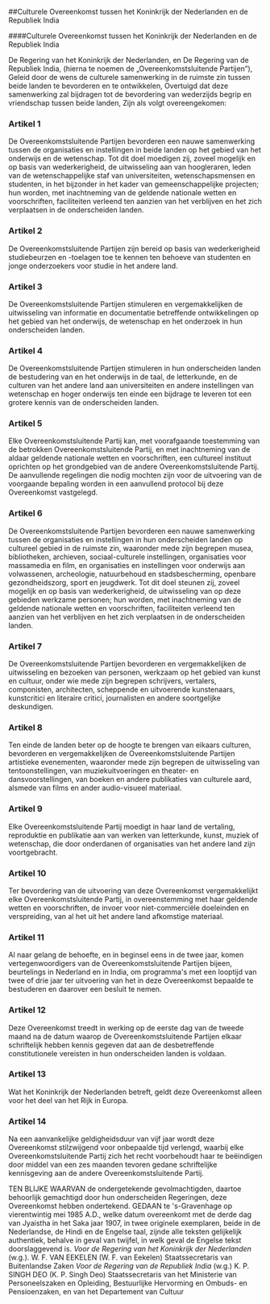 <meta http-equiv='Content-Type' content='text/html; charset=utf-8' />

##Culturele Overeenkomst tussen het Koninkrijk der Nederlanden en de Republiek India

####Culturele Overeenkomst tussen het Koninkrijk der Nederlanden en de Republiek India

De Regering van het Koninkrijk der Nederlanden, en De Regering van de Republiek India, (hierna te noemen de „Overeenkomstsluitende Partijen”), Geleid door de wens de culturele samenwerking in de ruimste zin tussen beide landen te bevorderen en te ontwikkelen, Overtuigd dat deze samenwerking zal bijdragen tot de bevordering van wederzijds begrip en vriendschap tussen beide landen, Zijn als volgt overeengekomen:    

### Artikel  1  

De Overeenkomstsluitende Partijen bevorderen een nauwe samenwerking tussen de organisaties en instellingen in beide landen op het gebied van het onderwijs en de wetenschap. Tot dit doel moedigen zij, zoveel mogelijk en op basis van wederkerigheid, de uitwisseling aan van hoogleraren, leden van de wetenschappelijke staf van universiteiten, wetenschapsmensen en studenten, in het bijzonder in het kader van gemeenschappelijke projecten; hun worden, met inachtneming van de geldende nationale wetten en voorschriften, faciliteiten verleend ten aanzien van het verblijven en het zich verplaatsen in de onderscheiden landen.  

### Artikel  2  

De Overeenkomstsluitende Partijen zijn bereid op basis van wederkerigheid studiebeurzen en -toelagen toe te kennen ten behoeve van studenten en jonge onderzoekers voor studie in het andere land.  

### Artikel  3  

De Overeenkomstsluitende Partijen stimuleren en vergemakkelijken de uitwisseling van informatie en documentatie betreffende ontwikkelingen op het gebied van het onderwijs, de wetenschap en het onderzoek in hun onderscheiden landen.  

### Artikel  4  

De Overeenkomstsluitende Partijen stimuleren in hun onderscheiden landen de bestudering van en het onderwijs in de taal, de letterkunde, en de culturen van het andere land aan universiteiten en andere instellingen van wetenschap en hoger onderwijs ten einde een bijdrage te leveren tot een grotere kennis van de onderscheiden landen.  

### Artikel  5  

Elke Overeenkomstsluitende Partij kan, met voorafgaande toestemming van de betrokken Overeenkomstsluitende Partij, en met inachtneming van de aldaar geldende nationale wetten en voorschriften, een cultureel instituut oprichten op het grondgebied van de andere Overeenkomstsluitende Partij. De aanvullende regelingen die nodig mochten zijn voor de uitvoering van de voorgaande bepaling worden in een aanvullend protocol bij deze Overeenkomst vastgelegd.  

### Artikel  6  

De Overeenkomstsluitende Partijen bevorderen een nauwe samenwerking tussen de organisaties en instellingen in hun onderscheiden landen op cultureel gebied in de ruimste zin, waaronder mede zijn begrepen musea, bibliotheken, archieven, sociaal-culturele instellingen, organisaties voor massamedia en film, en organisaties en instellingen voor onderwijs aan volwassenen, archeologie, natuurbehoud en stadsbescherming, openbare gezondheidszorg, sport en jeugdwerk. Tot dit doel steunen zij, zoveel mogelijk en op basis van wederkerigheid, de uitwisseling van op deze gebieden werkzame personen; hun worden, met inachtneming van de geldende nationale wetten en voorschriften, faciliteiten verleend ten aanzien van het verblijven en het zich verplaatsen in de onderscheiden landen.  

### Artikel  7  

De Overeenkomstsluitende Partijen bevorderen en vergemakkelijken de uitwisseling en bezoeken van personen, werkzaam op het gebied van kunst en cultuur, onder wie mede zijn begrepen schrijvers, vertalers, componisten, architecten, scheppende en uitvoerende kunstenaars, kunstcritici en literaire critici, journalisten en andere soortgelijke deskundigen.  

### Artikel  8  

Ten einde de landen beter op de hoogte te brengen van eikaars culturen, bevorderen en vergemakkelijken de Overeenkomstsluitende Partijen artistieke evenementen, waaronder mede zijn begrepen de uitwisseling van tentoonstellingen, van muziekuitvoeringen en theater- en dansvoorstellingen, van boeken en andere publikaties van culturele aard, alsmede van films en ander audio-visueel materiaal.  

### Artikel  9  

Elke Overeenkomstsluitende Partij moedigt in haar land de vertaling, reproduktie en publikatie aan van werken van letterkunde, kunst, muziek of wetenschap, die door onderdanen of organisaties van het andere land zijn voortgebracht.  

### Artikel  10  

Ter bevordering van de uitvoering van deze Overeenkomst vergemakkelijkt elke Overeenkomstsluitende Partij, in overeenstemming met haar geldende wetten en voorschriften, de invoer voor niet-commerciële doeleinden en verspreiding, van al het uit het andere land afkomstige materiaal.  

### Artikel  11  

Al naar gelang de behoefte, en in beginsel eens in de twee jaar, komen vertegenwoordigers van de Overeenkomstsluitende Partijen bijeen, beurtelings in Nederland en in India, om programma's met een looptijd van twee of drie jaar ter uitvoering van het in deze Overeenkomst bepaalde te bestuderen en daarover een besluit te nemen.  

### Artikel  12  

Deze Overeenkomst treedt in werking op de eerste dag van de tweede maand na de datum waarop de Overeenkomstsluitende Partijen elkaar schriftelijk hebben kennis gegeven dat aan de desbetreffende constitutionele vereisten in hun onderscheiden landen is voldaan.  

### Artikel  13  

Wat het Koninkrijk der Nederlanden betreft, geldt deze Overeenkomst alleen voor het deel van het Rijk in Europa.  

### Artikel  14  

Na een aanvankelijke geldigheidsduur van vijf jaar wordt deze Overeenkomst stilzwijgend voor onbepaalde tijd verlengd, waarbij elke Overeenkomstsluitende Partij zich het recht voorbehoudt haar te beëindigen door middel van een zes maanden tevoren gedane schriftelijke kennisgeving aan de andere Overeenkomstsluitende Partij.  

TEN BLIJKE WAARVAN de ondergetekende gevolmachtigden, daartoe behoorlijk gemachtigd door hun onderscheiden Regeringen, deze Overeenkomst hebben ondertekend. GEDAAN te 's-Gravenhage op vierentwintig mei 1985 A.D., welke datum overeenkomt met de derde dag van Jyaistha in het Saka jaar 1907, in twee originele exemplaren, beide in de Nederlandse, de Hindi en de Engelse taal, zijnde alle teksten gelijkelijk authentiek, behalve in geval van twijfel, in welk geval de Engelse tekst doorslaggevend is.  *Voor de Regering van het Koninkrijk der Nederlanden*  (w.g.). W. F. VAN EEKELEN (W. F. van Eekelen) Staatssecretaris van Buitenlandse Zaken  *Voor de Regering van de Republiek India*  (w.g.) K. P. SINGH DEO (K. P. Singh Deo) Staatssecretaris van het Ministerie van Personeelszaken en Opleiding, Bestuurlijke Hervorming en Ombuds- en Pensioenzaken, en van het Departement van Cultuur  

